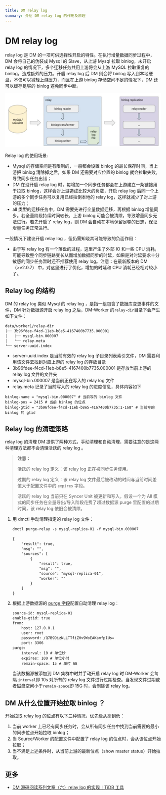 ```yaml
---
title: DM relay log 
summary: 介绍 DM relay log 的作用及原理
---
```


# DM relay log

relay log 是 DM 的一项可供选择性开启的特性。在执行增量数据同步过程中，DM 会将自己的伪装成 Mysql 的 Slave，从上游 Mysql 拉取 binlog。未开启 relay log 的情况下，多个迁移任务共用上游将会从上游 MySQL 拉取重复的 binlog，造成额外的压力。开启 relay log 后 DM 则会将 binlog 写入到本地硬盘，不仅可以减轻上游压力，而且在上游 binlog 存储空间不足的情况下，DM 还可以缓存足够的 binlog 避免同步中断。

![reley](/media/dm/dm-relay-log.png)

Relay log 的使用场景:

- Mysql 的存储空间是有限制的，一般都会设置 binlog 的最长保存时间，当上游把 binlog 清除掉之后，如果 DM 还需要对应位置的 binlog 就会拉取失败，导致同步任务出错；
- DM 在没开启 relay log 时，每增加一个同步任务都会在上游建立一条链接用于拉取 binlog，这样会对上游造成比较大的负载，开启 relay log 后同一个上游的多个同步任务可以复用已经拉倒本地的 relay log，这样就减少了对上游的压力；
- all 类型的迁移任务中，DM 需要先进行全量数据迁移，再根据 binlog 增量同步。若全量阶段持续时间较长，上游 binlog 可能会被清除，导致增量同步无法进行。若先开启了 relay log，则 DM 会自动在本地保留足够的日志，保证增量任务正常进行。

一般情况下建议开启 relay log ，但仍需知晓其可能导致的负面作用：

- 由于写 relay log 有一个落盘的过程，这里产生了外部 IO 和一些 CPU 消耗，可能导致整个同步链路变长从而增加数据同步的时延，如果是对时延要求十分敏感的同步任务暂时还不推荐使用 relay log。注意：在最新版本的 DM（>v2.0.7） 中，对这里进行了优化，增加的时延和 CPU 消耗已经相对较小了。

## Relay log 的结构

DM 的 relay log  类似 Mysql 的 relay log ，是指一组包含了数据库变更事件的文件，DM 针对数据源开启 relay log  之后，DM-Worker 的`relay-dir`目录下会产生如下文件：

```
data/worker1/relay-dir
├── 3b96fdee-f4cd-11eb-b8e5-4167400b7735.000001
│   ├── mysql-bin.000007
│   └── relay.meta
└── server-uuid.index
```

- server-uuid.index 是当前有效的 relay log 子目录列表索引文件，DM 需要利用该文件去找到对应上游的 relay log  的存放目录
- 3b96fdee-f4cd-11eb-b8e5-4167400b7735.000001 是存放当前上游的 relay log 文件的文件夹
- mysql-bin.000007 是当前正在写入的 relay log 文件
- relay.meta 记录了当前写入的 relay log  的进度信息，具体内容如下

```
binlog-name = "mysql-bin.000007" # 当前写的 binlog 文件
binlog-pos = 2415 # 当前 binlog 的位点
binlog-gtid = "3b96fdee-f4cd-11eb-b8e5-4167400b7735:1-168" # 当前写的 binlog 的 gtid
```

## Relay log  的清理策略

relay log  的清理 DM 提供了两种方式，手动清理和自动清理，需要注意的是这两种清理方法都不会清理活跃的 relay log 。

> **注意：**
> 
> 活跃的 relay log  定义：该 relay log  正在被同步任务使用。
> 
> 过期的 relay log  定义：该 relay log  文件最后被改动的时间与当前时间差值大于配置文件中的 `expires` 字段。
> 
> 活跃的 relay log 当前只在 Syncer Unit 被更新和写入，假设一个为 All 模式的同步任务在全量导出/导入阶段花费了超过数据源 purge 里配置的过期时间，该 relay log  依旧会被清除。

1. 用 dmctl 手动清理指定的 relay log  文件：

    ```
    dmctl purge-relay -s mysql-replica-01 -f mysql-bin.000007

    {
        "result": true,
        "msg": "",
        "sources": [
            {
                "result": true,
                "msg": "",
                "source": "mysql-replica-01",
                "worker": ""
            }
        ]
    }
    ```

2. 根据上游数据源的 [purge 字段](/dm/dm-source-configuration-file.md#relay-log-清理策略配置purge-配置项)配置自动清理 relay log：

    ```
    source-id: mysql-replica-01
    enable-gtid: true
    from:
        host: 127.0.0.1
        user: root
        password: /Q7B9DizNLLTTfiZHv9WoEAKamfpIUs=
        port: 3306
    purge:
        interval: 10 # 单位秒
        expires: 100 # 单位小时
        remain-space: 15 # 单位 GB
    ```

    当该数据源被添加到 DM 集群中时并手动开启 relay log 时 DM-Worker 会每隔 `interval`即 10s 对所有的 relay log  文件进行过期检查。当发现文件过期或者磁盘空间小于`remain-space`即 15G 时，会删除该 relay log。

## DM 从什么位置开始拉取 binlog ？

开始拉取 relay log 的位点有以下三种情况，优先级从高到低：

1. 当前 worker 上已经有同步任务时，会从所有同步任务中找到当前需要的最小的同步位点开始拉取 binlog；
2. 当 Source/Worker 的配置文件中配置了 relay log  的位点时，会从该位点开始拉取；
3. 当不满足上述条件时，从当前上游的最新位点（show master status）开始拉取。

## 更多

- [DM 源码阅读系列文章（六）relay log 的实现丨TiDB 工具](https://pingcap.com/zh/blog/dm-source-code-reading-6)